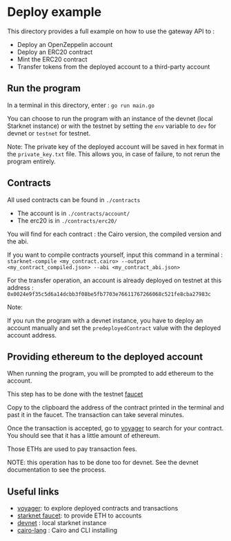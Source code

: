 # Deploy example

This directory provides a full example on how to use the gateway API to :

- Deploy an OpenZeppelin account
- Deploy an ERC20 contract
- Mint the ERC20 contract
- Transfer tokens from the deployed account to a third-party account

## Run the program

In a terminal in this directory, enter : `go run main.go`

You can choose to run the program with an instance of the devnet (local Starknet instance) or with the testnet by setting the `env` variable to `dev` for devnet or `testnet` for testnet.

Note: The private key of the deployed account will be saved in hex format in the `private_key.txt` file. This allows you, in case of failure, to not rerun the program entirely.

## Contracts

All used contracts can be found in `./contracts`

- The account is in `./contracts/account/`
- The erc20 is in `./contracts/erc20/`

You will find for each contract : the Cairo version, the compiled version and the abi.

If you want to compile contracts yourself, input this command in a terminal :
`starknet-compile <my_contract.cairo> --output <my_contract_compiled.json> --abi <my_contract_abi.json>`

For the transfer operation, an account is already deployed on testnet at this address : `0x0024e9f35c5d6a14dcbb3f08be5fb7703e76611767266068c521fe8cba27983c`

Note:

If you run the program with a devnet instance, you have to deploy an account manually and set the `predeployedContract` value with the deployed account address.

## Providing ethereum to the deployed account

When running the program, you will be prompted to add ethereum to the account.

This step has to be done with the testnet [faucet](https://faucet.goerli.starknet.io/)

Copy to the clipboard the address of the contract printed in the terminal and past it in the faucet. The transaction can take several minutes.

Once the transaction is accepted, go to [voyager](https://goerli.voyager.online/) to search for your contract. You should see that it has a little amount of ethereum.

Those ETHs are used to pay transaction fees.

NOTE: this operation has to be done too for devnet. See the devnet documentation to see the process.

## Useful links

- [voyager](https://goerli.voyager.online/): to explore deployed contracts and transactions
- [starknet faucet](https://faucet.goerli.starknet.io/): to provide ETH to accounts
- [devnet](https://github.com/Shard-Labs/starknet-devnet) : local starknet instance
- [cairo-lang](https://github.com/starkware-libs/cairo-lang) : Cairo and CLI installing
